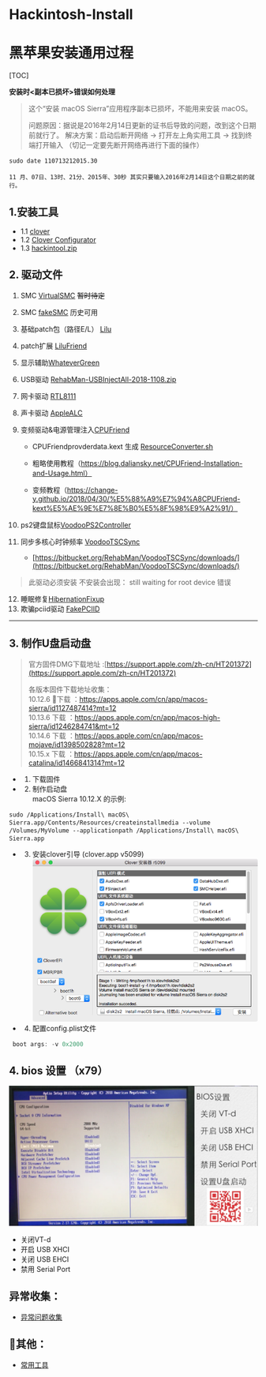 # Hackintosh-Install
# 黑苹果安装通用过程
[TOC]

**安装时<副本已损坏>错误如何处理**
> 这个“安装 macOS Sierra”应用程序副本已损坏，不能用来安装 macOS。
>
>问题原因：据说是2016年2月14日更新的证书后导致的问题，改到这个日期前就行了。
解决方案：启动后断开网络 -> 打开左上角实用工具 -> 找到终端打开输入 （切记一定要先断开网络再进行下面的操作）
```shell
sudo date 110713212015.30

11 月、07日、13时、21分、2015年、30秒 其实只要输入2016年2月14日这个日期之前的就行。
```
## 1.安装工具
- 1.1 [clover](https://github.com/CloverHackyColor/CloverBootloader/releases)
- 1.2 [Clover Configurator](https://mackie100projects.altervista.org/download-clover-configurator/)
- 1.3 [hackintool.zip](http://headsoft.com.au/download/mac/Hackintool.zip)

## 2. 驱动文件

1. SMC [VirtualSMC](https://github.com/acidanthera/VirtualSMC/releases) ~~暂时待定~~
2. SMC [fakeSMC](https://bitbucket.org/RehabMan/os-x-fakesmc-kozlek/downloads/) 历史可用
3. 基础patch包（路径E/L） [Lilu](https://github.com/acidanthera/Lilu/releases)
4. patch扩展 [LiluFriend](https://github.com/PMheart/LiluFriend/releases)
5. 显示辅助[WhateverGreen](https://github.com/acidanthera/WhateverGreen/releases)
6. USB驱动 [RehabMan-USBInjectAll-2018-1108.zip](https://bitbucket.org/RehabMan/os-x-usb-inject-all/downloads/)
7. 网卡驱动 [RTL8111](https://github.com/Mieze/RTL8111_driver_for_OS_X/releases)
8. 声卡驱动 [AppleALC](https://github.com/acidanthera/AppleALC/releases)
9. 变频驱动&电源管理注入[CPUFriend](https://github.com/acidanthera/CPUFriend/releases)
    - CPUFriendprovderdata.kext 生成 [ResourceConverter.sh](https://github.com/acidanthera/CPUFriend/blob/master/Tools/ResourceConverter.sh)

    - 粗略使用教程（https://blog.daliansky.net/CPUFriend-Installation-and-Usage.html）

    - 变频教程（https://change-y.github.io/2018/04/30/%E5%88%A9%E7%94%A8CPUFriend-kext%E5%AE%9E%E7%8E%B0%E5%8F%98%E9%A2%91/）

10. ps2键盘鼠标[VoodooPS2Controller](https://github.com/acidanthera/VoodooPS2/releases)
11. 同步多核心时钟频率 [VoodooTSCSync](https://github.com/RehabMan/VoodooTSCSync)
    - [https://bitbucket.org/RehabMan/VoodooTSCSync/downloads/](https://bitbucket.org/RehabMan/VoodooTSCSync/downloads/)
>此驱动必须安装 不安装会出现： still waiting for root device 错误
12. 睡眠修复[HibernationFixup](https://github.com/acidanthera/HibernationFixup/releases)
13. 欺骗pciid驱动 [FakePCIID](https://bitbucket.org/RehabMan/os-x-fake-pci-id/downloads/)

---

## 3. 制作U盘启动盘

>官方固件DMG下载地址 :[https://support.apple.com/zh-cn/HT201372](https://support.apple.com/zh-cn/HT201372)
>
>各版本固件下载地址收集：  
> 10.12.6 下载 ：https://apps.apple.com/cn/app/macos-sierra/id1127487414?mt=12  
> 10.13.6 下载 ：https://apps.apple.com/cn/app/macos-high-sierra/id1246284741&mt=12  
> 10.14.6 下载 ：https://apps.apple.com/cn/app/macos-mojave/id1398502828?mt=12  
> 10.15.x 下载 ：https://apps.apple.com/cn/app/macos-catalina/id1466841314?mt=12  
- 1. 下载固件
- 2. 制作启动盘  
macOS Sierra 10.12.X 的示例:
```
sudo /Applications/Install\ macOS\ Sierra.app/Contents/Resources/createinstallmedia --volume /Volumes/MyVolume --applicationpath /Applications/Install\ macOS\ Sierra.app
```
- 3. 安装clover引导 (clover.app v5099)
 ![image](images/WX20191127-101515.png)
- 4. 配置config.plist文件
```java
 boot args: -v 0x2000
```

## 4. bios 设置 （x79）

![bios设置](/images/bios设置.png)

* 关闭VT-d
* 开启 USB XHCI
* 关闭 USB EHCI
* 禁用 Serial Port

## 异常收集：
  * [异常问题收集](./异常收集.md)

## 其他：
  * [常用工具](./常用工具.md)
